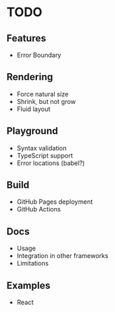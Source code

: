 # TODO

## Features

* Error Boundary

## Rendering

* Force natural size
* Shrink, but not grow
* Fluid layout

## Playground

* Syntax validation
* TypeScript support
* Error locations (babel?)

## Build

* GitHub Pages deployment
* GitHub Actions

## Docs

* Usage
* Integration in other frameworks
* Limitations

## Examples

* React
